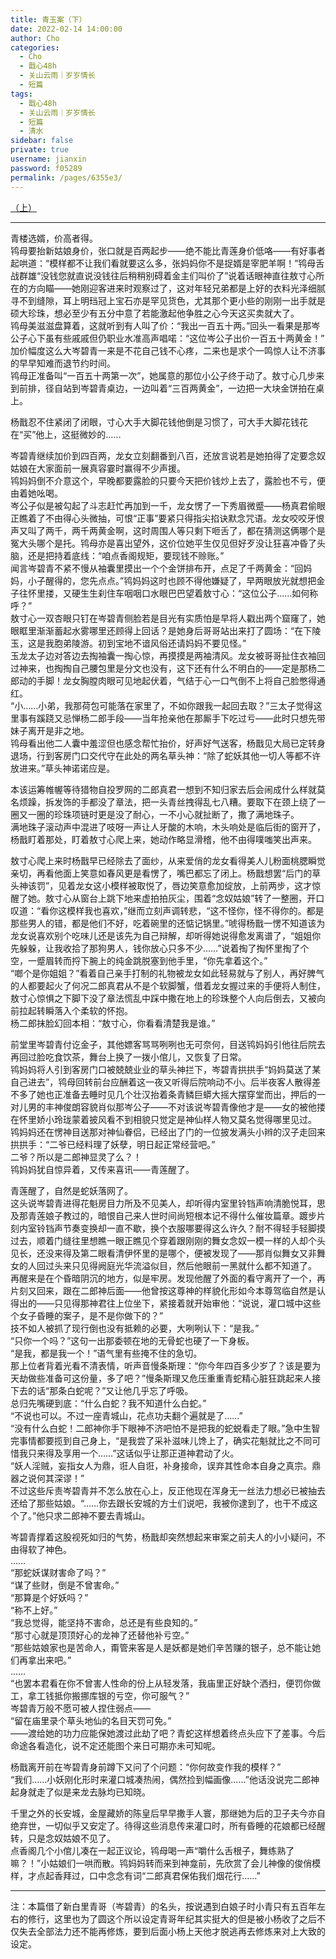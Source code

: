 ```yaml
---
title: 青玉案（下）
date: 2022-02-14 14:00:00
author: Cho
categories: 
  - Cho
  - 戬心48h
  - 关山云雨｜岁岁情长
  - 短篇
tags: 
  - 戬心48h
  - 关山云雨｜岁岁情长
  - 短篇
  - 清水
sidebar: false
private: true
username: jianxin
password: f05289
permalink: /pages/6355e3/
---
```


[（上）](/pages/78fb54/)

---

青楼选婿，价高者得。  
鸨母要抬新姑娘身价，张口就是百两起步——绝不能比青莲身价低咯——有好事者起哄道：“模样都不让我们看就要这么多，张妈妈你不是捉婿是宰肥羊啊！”鸨母舌战群雄“没钱您就直说没钱往后稍稍别碍着金主们叫价了”说着话眼神直往敖寸心所在的方向瞄——她刚迎客进来时观察过了，这对年轻兄弟都是上好的衣料光泽细腻寻不到缝隙，耳上明珰冠上宝石亦是罕见货色，尤其那个更小些的刚刚一出手就是硕大珍珠，想必至少有五分中意了若能激起他争胜之心今天这买卖就大了。  
鸨母美滋滋盘算着，这就听到有人叫了价：“我出一百五十两。”回头一看果是那岑公子心下虽有些戚戚但仍职业水准高声唱喏：“这位岑公子出价一百五十两黄金！”  
加价幅度这么大岑碧青一来是不花自己钱不心疼，二来也是求个一鸣惊人让不济事的早早知难而退节约时间。  
鸨母正准备叫“一百五十两第一次”，她属意的那位小公子终于动了。敖寸心几步来到前排，径自站到岑碧青桌边，一边叫着“三百两黄金”，一边把一大块金饼拍在桌上。

杨戬忍不住紧闭了闭眼，寸心大手大脚花钱他倒是习惯了，可大手大脚花钱花在“买”他上，这挺微妙的……

岑碧青继续加价到四百两，龙女立刻翻番到八百，还放言说若是她拍得了定要念奴姑娘在大家面前一展真容霎时赢得不少声援。  
鸨妈妈倒不介意这个，早晚都要露脸的只要今天把价钱炒上去了，露脸也不亏，便由着她吆喝。  
岑公子似是被勾起了斗志赶忙再加到一千，龙女愣了一下秀眉微蹙——杨真君偷眼正瞧着了不由得心头微抽，可恨“正事”要紧只得指尖掐诀默念咒语。龙女咬咬牙恨声又叫了两千，两千两黄金啊，这时周围人等只剩下咂舌了，都在猜测这俩哪个是冤大头哪个是托。鸨母亦是喜出望外，这价位她平生仅见但好歹没让狂喜冲昏了头脑，还是把持着底线：“咱点香阁规矩，要现钱不赊账。”  
闻言岑碧青不紧不慢从袖囊里摸出一个个金饼排布开，点足了千两黄金：“回妈妈，小子醒得的，您先点点。”鸨妈妈这时也顾不得他嫌疑了，早两眼放光就想把金子往怀里搂，又硬生生刹住车咽咽口水眼巴巴望着敖寸心：“这位公子……如何称呼？”  
敖寸心一双杏眼只钉在岑碧青侧脸若是目光有实质怕是早将人戳出两个窟窿了，她眼眶里渐渐蓄起水雾哪里还顾得上回话？是她身后哥哥站出来打了圆场：“在下陵玉，这是我胞弟陵游。初到宝地不谙风俗还请妈妈不要见怪。”  
玉龙太子边对答边去掏袖囊一掏心惊，再摸摸是两袖清风。龙女被哥哥扯住衣袖回过神来，也掏掏自己腰包里是分文也没有，这下还有什么不明白的——定是那杨二郎动的手脚！龙女胸膛肉眼可见地起伏着，气结于心一口气倒不上将自己脸憋得通红。  
“小……小弟，我那荷包可能落在家里了，不如你跟我一起回去取？”三太子觉得这里事有蹊跷又忌惮杨二郎手段——当年抢亲他在那厮手下吃过亏——此时只想先带妹子离开是非之地。  
鸨母看出他二人囊中羞涩但也感念帮忙抬价，好声好气送客，杨戬见大局已定转身退场，行到客房门口交代守在此处的两名草头神：“除了蛇妖其他一切人等都不许放进来。”草头神诺诺应是。

本该运筹帷幄等待猎物自投罗网的二郎真君一想到不知归家去后会闹成什么样就莫名烦躁，拆发饰的手都没了章法，把一头青丝拽得乱七八糟。要取下在颈上绕了一圈又一圈的珍珠项链时更是没了耐心，一不小心就扯断了，撒了满地珠子。  
满地珠子滚动声中混进了吱呀一声让人牙酸的木响，木头响处是临后街的窗开了，杨戬盯着那处，盯着敖寸心爬上来，她动作略显滑稽，他不由得噗嗤笑出声来。

敖寸心爬上来时杨戬早已经除去了面纱，从来爱俏的龙女看得美人儿粉面桃腮瞬觉亲切，再看他面上笑意如春风更是看愣了，嘴巴都忘了闭上。杨戬想罢“后门的草头神该罚”，见着龙女这小模样被取悦了，唇边笑意愈加绽放，上前两步，这才惊醒了她。敖寸心从窗台上跳下地来虚拍拍灰尘，围着“念奴姑娘”转了一整圈，开口叹道：“看你这模样我也喜欢，”继而立刻声调转悲，“这不怪你，怪不得你的。都是那些男人的错，都是他们不好，吃着碗里的还惦记锅里。”唬得杨戬一愣不知道该为龙女说喜欢别个吃味儿还是该先为自己辩解，却听得她说得愈发离谱了，“姐姐你先躲躲，让我收拾了那狗男人，钱你放心只多不少……”说着掏了掏怀里掏了个空，一蹙眉转而捋下腕上的纯金跳脱塞到他手里，“你先拿着这个。”  
“啷个是你姐姐？”看着自己亲手打制的礼物被龙女如此轻易就与了别人，再好脾气的人都要起火了何况二郎真君从不是个软脚蟹，借着龙女握过来的手便将人制住，敖寸心惊惧之下脚下没了章法慌乱中踩中撒在地上的珍珠整个人向后倒去，又被向前拉起转瞬落入个柔软的怀抱。  
杨二郎抹脸幻回本相：“敖寸心，你看看清楚我是谁。”

前堂里岑碧青付讫金子，其他嫖客骂骂咧咧也无可奈何，目送鸨妈妈引他往后院去再回过脸吃食饮茶，舞台上换了一拨小倌儿，又恢复了日常。  
鸨妈妈将人引到客房门口被兢兢业业的草头神拦下，岑碧青拱拱手“妈妈莫送了某自己进去”，鸨母回转前台应酬着这一夜又听得后院响动不小。后半夜客人散得差不多了她也正准备去睡时见几个壮汉抬着条青鳞巨蟒大摇大摆穿堂而出，押后的一对儿男的丰神俊朗容貌肖似那岑公子——不对该说岑碧青像他才是——女的被他搂在怀里娇小玲珑蒙着披风看不到相貌只觉定是神仙样人物又莫名觉得哪里见过。  
鸨妈妈还在愣神目送那对神仙眷侣，已经出了门的一位披发满头小辫的汉子走回来拱拱手：“二爷已经料理了妖孽，明日起正常经营吧。”  
二爷？所以是二郎神显灵了么？！  
鸨妈妈犹自惊异着，又传来喜讯——青莲醒了。

青莲醒了，自然是蛇妖落网了。  
这头说岑碧青进得花魁房目力所及不见美人，却听得内室里铃铛声响清脆悦耳，思及那青莲娘子教过的，暗恨自己来人世时间尚短根本记不得什么催妆篇章。踱步片刻内室铃铛声节奏变换却一直不歇，换个衣服哪要得这么许久？耐不得轻手轻脚摸过去，顺着门缝往里想瞧一眼正瞧见个穿着跟刚刚的舞女念奴一模一样的人却个头见长，还没来得及第二眼看清伊怀里的是哪个，便被发现了——那肖似舞女又非舞女的人回过头来只见得阙庭光华流溢似目，然后他眼前一黑就什么都不知道了。  
再醒来是在个昏暗阴沉的地方，似是牢房。发现他醒了外面的看守离开了一个，再片刻又回来，跟在二郎神后面——他曾按这尊神的样貌化形如今本尊驾临自然是认得出的——只见得那神君往上位坐下，紧接着就开始审他：“说说，灌口城中这些个女子昏睡的案子，是不是你做下的？”  
技不如人被抓了现行倒也没有抵赖的必要，大咧咧认下：“是我。”  
“只你一个吗？”这句一出那委顿在地的无骨蛇也硬了一下身板。  
“是我，都是我一个！”语气里有些掩不住的急切。  
那上位者背着光看不清表情，听声音慢条斯理：“你今年四百多少岁了？该是要为天劫做些准备可这份量，多了吧？”慢条斯理又危压重重青蛇精心脏狂跳起来人接下去的话“那条白蛇呢？”又让他几乎忘了呼吸。  
总归先嘴硬到底：“什么白蛇？我不知道什么白蛇。”  
“不说也可以。不过一座青城山，花点功夫翻个遍就是了……”  
“没有什么白蛇！二郎神你手下眼神不济吧怕不是把我的蛇蜕看走了眼。”急中生智完事情都要揽到自己身上，“是我尝了采补滋味儿馋上了，确实花魁就比之不同可惜我只来得及享用一个……”这话似乎让那正道神君动了火。  
“妖人淫贼，妄指女人为鼎，诳人自诳，补身接命，误弃其性命本自身之真宗。鼎器之说何其深谬！”  
不过这些斥责岑碧青并不怎么放在心上，反正他现在浑身无一丝法力想必已被抽去还给了那些姑娘。“……你去跟长安城的方士们说吧，我被你逮到了，也干不成这个了。”他只求二郎神不要去青城山。

岑碧青撑着这股视死如归的气势，杨戬却突然想起来审案之前夫人的小小疑问，不由得软了神色。  
……  
“那蛇妖谋财害命了吗？”  
“谋了些财，倒是不曾害命。”  
“那算是个好妖吗？”  
“称不上好。”  
“我总觉得，能坚持不害命，总还是有些良知的。”  
“那寸心就是顶顶好心的龙神了还替他补亏空。”  
“那些姑娘家也是苦命人，甭管来客是人是妖都是她们辛苦赚的银子，总不能让她们再拿出来吧。”  
……  
“也罢本君看在你不曾害人性命的份上从轻发落，我庙里正好缺个洒扫，便罚你做工，拿工钱抵你搬挪库银的亏空，你可服气？”  
岑碧青万般不愿可被人捏住弱点——  
“留在庙里录个草头地仙的名目天罚可免。”  
——渡给她的功力应能保她渡过此劫了吧？青蛇这样想着终点头应下了差事。今后命途各看造化，说不定还能图个来日可期亦未可知呢。

杨戬离开前在岑碧青身前蹲下又问了个问题：“你何故变作我的模样？”  
“我们……小妖刚化形时来灌口城凑热闹，偶然捡到幅画像……”他话没说完二郎神起身就走了似是来龙去脉均已知晓。

千里之外的长安城，金屋藏娇的陈皇后早早撒手人寰，那继她为后的卫子夫今亦自绝弃世，一切似乎又安定了。待得这些消息传来灌口时，所有昏睡的花娘都已经醒转，只是念奴姑娘不见了。  
点香阁几个小倌儿凑在一起正议论，鸨母喝一声“嚼什么舌根子，舞练熟了嘛？！”小姑娘们一哄而散。鸨妈妈转而来到神龛前，先欣赏了会儿神像的俊俏模样，才点起香拜过，口中念念有词“二郎真君保佑我们烟花行……”

---

注：本篇借了新白里青哥（岑碧青）的名头，按说遇到白娘子时小青只有五百年左右的修行，这里也为了圆这个所以设定青哥年纪其实挺大的但是被小杨收了之后不仅失去全部法力还不能再修炼，要到后面小杨上天他才脱逃再去修炼来对上大致的设定。
